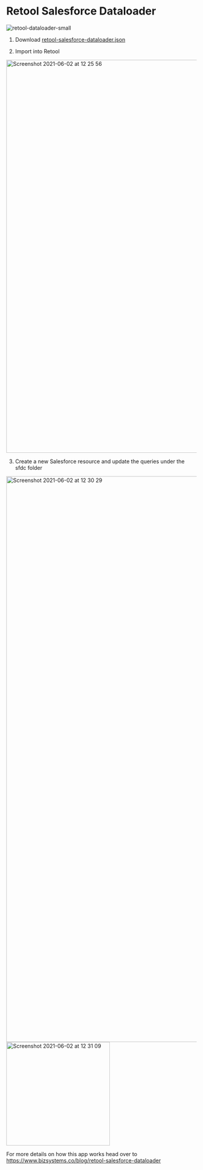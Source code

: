 # Retool Salesforce Dataloader

![retool-dataloader-small](https://user-images.githubusercontent.com/83878676/120472241-8bf05f80-c39d-11eb-8ebb-d8c1e5e7a905.gif)

1. Download [retool-salesforce-dataloader.json](https://github.com/Biz-Systems/retool-salesforce-dataloader/blob/main/retool-salesforce-dataloader.json)

2. Import into Retool

<img width="1040" alt="Screenshot 2021-06-02 at 12 25 56" src="https://user-images.githubusercontent.com/83878676/120472386-be9a5800-c39d-11eb-9f40-585a054d120b.png">


3. Create a new Salesforce resource and update the queries under the sfdc folder

<img width="1497" alt="Screenshot 2021-06-02 at 12 30 29" src="https://user-images.githubusercontent.com/83878676/120472991-76c80080-c39e-11eb-9e57-2072e148c160.png">

<img width="274" alt="Screenshot 2021-06-02 at 12 31 09" src="https://user-images.githubusercontent.com/83878676/120473003-79c2f100-c39e-11eb-85e2-bf0f5f42c77c.png">


For more details on how this app works head over to https://www.bizsystems.co/blog/retool-salesforce-dataloader

